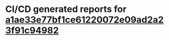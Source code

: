 # CI/CD generated reports for [a1ae33e77bf1ce61220072e09ad2a23f91c94982](https://github.com/hydephp/develop/commit/a1ae33e77bf1ce61220072e09ad2a23f91c94982)
